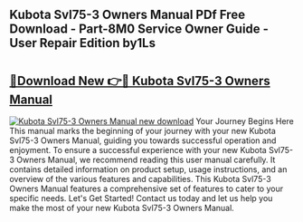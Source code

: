 ## Kubota Svl75-3 Owners Manual PDf Free Download - Part-8M0 Service Owner Guide - User Repair Edition by1Ls

# <h2><a href="http://bc93890.oget.top/?id=Kubota+Svl75-3+Owners+Manual">🔗Download New 👉🔴 Kubota Svl75-3 Owners Manual</a></h2>

[![Kubota Svl75-3 Owners Manual new download](https://i.imgur.com/5g1atiW.png)](http://bc93890.oget.top/?id=Kubota+Svl75-3+Owners+Manual)
Your Journey Begins Here This manual marks the beginning of your journey with your new Kubota Svl75-3 Owners Manual, guiding you towards successful operation and enjoyment. To ensure a successful experience with your new Kubota Svl75-3 Owners Manual, we recommend reading this user manual carefully. It contains detailed information on product setup, usage instructions, and an overview of the various features and capabilities. This Kubota Svl75-3 Owners Manual features a comprehensive set of features to cater to your specific needs. Let's Get Started! Contact us today and let us help you make the most of your new Kubota Svl75-3 Owners Manual.
